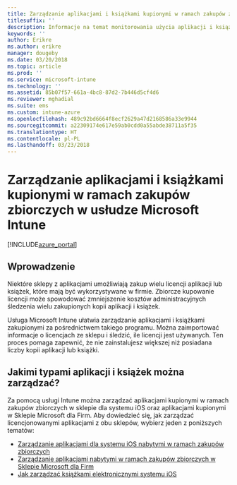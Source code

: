 ```yaml
---
title: Zarządzanie aplikacjami i książkami kupionymi w ramach zakupów zbiorczych w usłudze Microsoft Intune
titlesuffix: ''
description: Informacje na temat monitorowania użycia aplikacji i książek kupionych w ramach zakupów zbiorczych w sklepach oraz zarządzania nimi przy użyciu usługi Microsoft Intune.
keywords: ''
author: Erikre
ms.author: erikre
manager: dougeby
ms.date: 03/20/2018
ms.topic: article
ms.prod: ''
ms.service: microsoft-intune
ms.technology: ''
ms.assetid: 85b07f57-661a-4bc8-87d2-7b446d5cf4d6
ms.reviewer: mghadial
ms.suite: ems
ms.custom: intune-azure
ms.openlocfilehash: 489c92bd6664f8ecf2629a47d2168586a33e9944
ms.sourcegitcommit: a22309174e617e59ab0cdd0a55abde38711a5f35
ms.translationtype: HT
ms.contentlocale: pl-PL
ms.lasthandoff: 03/23/2018
---
```

# <a name="manage-volume-purchased-apps-and-books-with-microsoft-intune"></a>Zarządzanie aplikacjami i książkami kupionymi w ramach zakupów zbiorczych w usłudze Microsoft Intune

[!INCLUDE[azure_portal](./includes/azure_portal.md)]

## <a name="introduction"></a>Wprowadzenie

Niektóre sklepy z aplikacjami umożliwiają zakup wielu licencji aplikacji lub książek, które mają być wykorzystywane w firmie. Zbiorcze kupowanie licencji może spowodować zmniejszenie kosztów administracyjnych śledzenia wielu zakupionych kopii aplikacji i książek.

Usługa Microsoft Intune ułatwia zarządzanie aplikacjami i książkami zakupionymi za pośrednictwem takiego programu. Można zaimportować informacje o licencjach ze sklepu i śledzić, ile licencji jest używanych. Ten proces pomaga zapewnić, że nie zainstalujesz większej niż posiadana liczby kopii aplikacji lub książki.

## <a name="which-types-of-apps-and-books-can-you-manage"></a>Jakimi typami aplikacji i książek można zarządzać?

Za pomocą usługi Intune można zarządzać aplikacjami kupionymi w ramach zakupów zbiorczych w sklepie dla systemu iOS oraz aplikacjami kupionymi w Sklepie Microsoft dla Firm. Aby dowiedzieć się, jak zarządzać licencjonowanymi aplikacjami z obu sklepów, wybierz jeden z poniższych tematów:

- [Zarządzanie aplikacjami dla systemu iOS nabytymi w ramach zakupów zbiorczych](vpp-apps-ios.md)
- [Zarządzanie aplikacjami nabytymi w ramach zakupów zbiorczych w Sklepie Microsoft dla Firm](windows-store-for-business.md)
- [Jak zarządzać książkami elektronicznymi systemu iOS](vpp-ebooks-ios.md)
